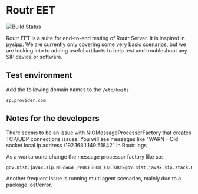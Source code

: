 # Routr EET

[![Build Status](https://github.com/fonoster/routr-eet/workflows/build/badge.svg)](https://github.com/fonoster/routr-eet/actions?workflow=build)

Routr EET is a suite for end-to-end testing of Routr Server. It is inspired in [pysipp](https://github.com/SIPp/pysipp).
We are currently only covering some very basic scenarios, but we are looking into to adding useful artifacts
to help test and troubleshoot any SIP device or software.

## Test environment

Add the following domain names to the `/etc/hosts`

`sp.provider.com`

## Notes for the developers

There seems to be an issue with NIOMessageProcessorFactory that creates TCP/UDP connections issues.
You will see messages like "WARN - Old socket local ip address /192.168.1.149:51842" in Routr logs

As a workaround change the message processor factory like so:

```
gov.nist.javax.sip.MESSAGE_PROCESSOR_FACTORY=gov.nist.javax.sip.stack.OIOMessageProcessorFactory
```

Another frequent issue is running multi agent scenarios, mainly due to a package lost/error.
